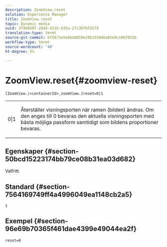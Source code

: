 ```yaml
---
description: ZoomView.reset
solution: Experience Manager
title: ZoomView.reset
topic: Dynamic media
uuid: 3f46660f-28d4-421b-b35a-27c3bfb53579
translation-type: tm+mt
source-git-commit: bf5873e5a6bdb859e19b15584ba85e9c106f853b
workflow-type: tm+mt
source-wordcount: '40'
ht-degree: 5%

---
```



# ZoomView.reset{#zoomview-reset}

`[ZoomView.|<containerId>_zoomView.]reset=0|1`

<table id="table_49FFD1BC53B846F09A6D214BC8C5C3FE"> 
 <tbody> 
  <tr> 
   <td colname="col1"> <p> <span class="codeph"> 0|1</span> </p> </td> 
   <td colname="col2"> <p> Återställer visningsporten när ramen (bilden) ändras. Om den anges till <span class="varname"> 0</span> bevaras den aktuella visningsporten med bästa möjliga passform samtidigt som bildens proportioner bevaras. </p> </td> 
  </tr> 
 </tbody> 
</table>

## Egenskaper {#section-50bcd15223174bb79ce08b31ea03d682}

Valfritt.

## Standard {#section-7564169749ff4a4996049ea1148cb2a5}

`1`

## Exempel {#section-96e69b70365f461dae4399e49044ea2f}

`reset=0`
